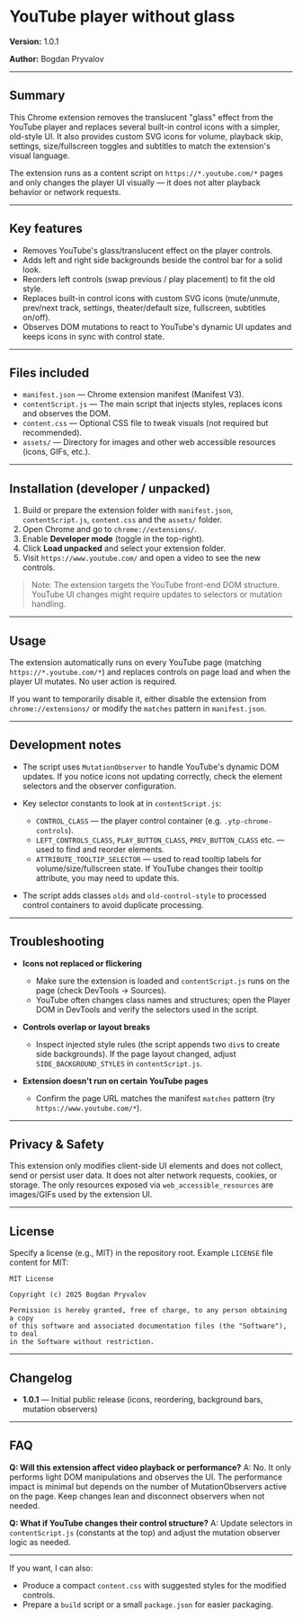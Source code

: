 # YouTube player without glass

**Version:** 1.0.1

**Author:** Bogdan Pryvalov

---

## Summary

This Chrome extension removes the translucent "glass" effect from the YouTube player and replaces several built-in control icons with a simpler, old-style UI. It also provides custom SVG icons for volume, playback skip, settings, size/fullscreen toggles and subtitles to match the extension's visual language.

The extension runs as a content script on `https://*.youtube.com/*` pages and only changes the player UI visually — it does not alter playback behavior or network requests.

---

## Key features

* Removes YouTube's glass/translucent effect on the player controls.
* Adds left and right side backgrounds beside the control bar for a solid look.
* Reorders left controls (swap previous / play placement) to fit the old style.
* Replaces built-in control icons with custom SVG icons (mute/unmute, prev/next track, settings, theater/default size, fullscreen, subtitles on/off).
* Observes DOM mutations to react to YouTube's dynamic UI updates and keeps icons in sync with control state.

---

## Files included

* `manifest.json` — Chrome extension manifest (Manifest V3).
* `contentScript.js` — The main script that injects styles, replaces icons and observes the DOM.
* `content.css` — Optional CSS file to tweak visuals (not required but recommended).
* `assets/` — Directory for images and other web accessible resources (icons, GIFs, etc.).

---

## Installation (developer / unpacked)

1. Build or prepare the extension folder with `manifest.json`, `contentScript.js`, `content.css` and the `assets/` folder.
2. Open Chrome and go to `chrome://extensions/`.
3. Enable **Developer mode** (toggle in the top-right).
4. Click **Load unpacked** and select your extension folder.
5. Visit `https://www.youtube.com/` and open a video to see the new controls.

> Note: The extension targets the YouTube front-end DOM structure. YouTube UI changes might require updates to selectors or mutation handling.

---

## Usage

The extension automatically runs on every YouTube page (matching `https://*.youtube.com/*`) and replaces controls on page load and when the player UI mutates. No user action is required.

If you want to temporarily disable it, either disable the extension from `chrome://extensions/` or modify the `matches` pattern in `manifest.json`.

---

## Development notes

* The script uses `MutationObserver` to handle YouTube's dynamic DOM updates. If you notice icons not updating correctly, check the element selectors and the observer configuration.
* Key selector constants to look at in `contentScript.js`:

    * `CONTROL_CLASS` — the player control container (e.g. `.ytp-chrome-controls`).
    * `LEFT_CONTROLS_CLASS`, `PLAY_BUTTON_CLASS`, `PREV_BUTTON_CLASS` etc. — used to find and reorder elements.
    * `ATTRIBUTE_TOOLTIP_SELECTOR` — used to read tooltip labels for volume/size/fullscreen state. If YouTube changes their tooltip attribute, you may need to update this.
* The script adds classes `olds` and `old-control-style` to processed control containers to avoid duplicate processing.

---

## Troubleshooting

* **Icons not replaced or flickering**

    * Make sure the extension is loaded and `contentScript.js` runs on the page (check DevTools -> Sources).
    * YouTube often changes class names and structures; open the Player DOM in DevTools and verify the selectors used in the script.

* **Controls overlap or layout breaks**

    * Inspect injected style rules (the script appends two `div`s to create side backgrounds). If the page layout changed, adjust `SIDE_BACKGROUND_STYLES` in `contentScript.js`.

* **Extension doesn't run on certain YouTube pages**

    * Confirm the page URL matches the manifest `matches` pattern (try `https://www.youtube.com/*`).

---

## Privacy & Safety

This extension only modifies client-side UI elements and does not collect, send or persist user data. It does not alter network requests, cookies, or storage. The only resources exposed via `web_accessible_resources` are images/GIFs used by the extension UI.

---

## License

Specify a license (e.g., MIT) in the repository root. Example `LICENSE` file content for MIT:

```
MIT License

Copyright (c) 2025 Bogdan Pryvalov

Permission is hereby granted, free of charge, to any person obtaining a copy
of this software and associated documentation files (the "Software"), to deal
in the Software without restriction.
```

---

## Changelog

* **1.0.1** — Initial public release (icons, reordering, background bars, mutation observers)

---

## FAQ

**Q: Will this extension affect video playback or performance?**
A: No. It only performs light DOM manipulations and observes the UI. The performance impact is minimal but depends on the number of MutationObservers active on the page. Keep changes lean and disconnect observers when not needed.

**Q: What if YouTube changes their control structure?**
A: Update selectors in `contentScript.js` (constants at the top) and adjust the mutation observer logic as needed.

---

If you want, I can also:

* Produce a compact `content.css` with suggested styles for the modified controls.
* Prepare a `build` script or a small `package.json` for easier packaging.

